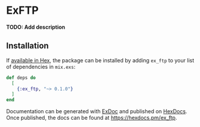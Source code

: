 # ExFTP

**TODO: Add description**

## Installation

If [available in Hex](https://hex.pm/docs/publish), the package can be installed
by adding `ex_ftp` to your list of dependencies in `mix.exs`:

```elixir
def deps do
  [
    {:ex_ftp, "~> 0.1.0"}
  ]
end
```

Documentation can be generated with [ExDoc](https://github.com/elixir-lang/ex_doc)
and published on [HexDocs](https://hexdocs.pm). Once published, the docs can
be found at <https://hexdocs.pm/ex_ftp>.

